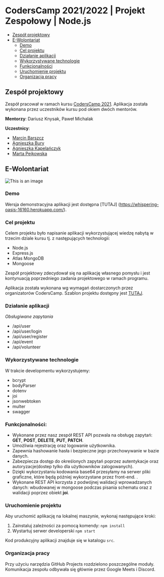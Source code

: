 # CodersCamp 2021/2022 | Projekt Zespołowy | Node.js

- [Zespół projektowy](#zespół-projektowy)
- [E-Wolontariat](#e-wolontariat)
  - [Demo](#demo)
  - [Cel projektu](#cel-projektu)
  - [Działanie aplikacji](#działanie-aplikacji)
  - [Wykorzystywane technologie](#wykorzystywane-technologie)
  - [Funkcjonalności](#funkcjonalności)
  - [Uruchomienie projektu](#uruchomienie-projektu)
  - [Organizacja pracy](#organizacja-pracy)

## Zespół projektowy

Zespół pracował w ramach kursu [CodersCamp 2021](https://coderscamp.pl/).
Aplikacja została wykonana przez uczestników kursu pod okiem dwóch mentorów.

**Mentorzy**: Dariusz Knysak, Paweł Michalak

**Uczestnicy**:

- [Marcin Barszcz](https://github.com/marcinnnnb)
- [Agnieszka Bury](https://github.com/angbur)
- [Agnieszka Kapelańczyk](https://github.com/MysiaPysia16)
- [Marta Pejkowska](https://github.com/MartaPejkowska)

## E-Wolontariat

![This is an image](https://github.com/marcinnnnb/CodersCamp2021-Project-React-Node-eWolontariat/blob/9d64011d85607468474710fbb63e6153c1418b09/src/assets/img/hero.png)

### Demo

Wersja demonstracyjna aplikacji jest dostępna [TUTAJ] (https://whispering-oasis-16160.herokuapp.com/).

### Cel projektu

Celem projektu było napisanie aplikacji wykorzystującej wiedzę nabytą w trzecim dziale kursu tj. z następujących technologii:
* Node.js
* Express.js
* Atlas MongoDB
* Mongoose

Zespół projektowy zdecydował się na aplikację własnego pomysłu i jest kontynuacją poprzedniego zadania projektowego w ramach programu. 

Aplikacja została wykonana wg wymagań dostarczonych przez organizatorów CodersCamp.
Szablon projektu dostępny jest [TUTAJ](https://github.com/KrystianKjjk/CodersCamp2020.Project.FullStack-Node-React.OrganizationApp/blob/main/README.md).

### Działanie aplikacji

_Obsługiwane zapytania_
* /api/user
* /api/user/login
* /api/user/register
* /api/event
* /api/volunteer


### Wykorzystywane technologie

W trakcie developmentu wykorzystujemy:

   * bcrypt
   * bodyParser
   * dotenv
   * joi
   * jsonwebtoken
   * multer
   * swagger

### Funkcjonalności:

* Wykonane przez nasz zespół REST API pozwala na obsługę zapytań: __GET__, __POST__, __DELETE__, __PUT__, __PATCH__.
* Umożliwia rejestrację oraz logowanie użytkownika.
* Zapewnia hashowanie hasła i bezpieczne jego przechowywanie w bazie danych.
* Zabezpiecza dostęp do określonych zapytań poprzez autentykacje oraz autoryzacje(dostep tylko dla użytkowników zalogowanych).
* Dzięki wykorzystaniu kodowania base64 przesyłamy na serwer pliki graficzne, które będą później wykorzystane przez front-end. .
* Wykonane REST API korzysta z podwójnej walidacji wprowadzanych danych: wbudowanej w mongoose podczas pisania schematu oraz z walidacji poprzez obiekt __joi__.


### Uruchomienie projektu

Aby uruchomić aplikację na lokalnej maszynie, wykonaj następujące kroki:

1. Zainstaluj zależności za pomocą komendy: `npm install`
2. Wystartuj serwer developerski `npm start`

Kod produkcyjny aplikacji znajduje się w katalogu `src`.

### Organizacja pracy

Przy użyciu narzędzia GitHub Projects rozdzielono poszczególne moduły. Komunikacja zespołu odbywała się głównie przez Google Meets i Discord.
